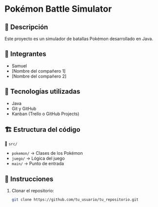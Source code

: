 # Pokémon Battle Simulator

## 📌 Descripción
Este proyecto es un simulador de batallas Pokémon desarrollado en Java.

## 👥 Integrantes
- Samuel  
- [Nombre del compañero 1]  
- [Nombre del compañero 2]  

## 🚀 Tecnologías utilizadas
- Java  
- Git y GitHub  
- Kanban (Trello o GitHub Projects)  

## 🏗️ Estructura del código
📂 `src/`
   - `pokemon/` → Clases de los Pokémon  
   - `juego/` → Lógica del juego  
   - `main/` → Punto de entrada  

## 🔧 Instrucciones
1. Clonar el repositorio:  
   ```bash
   git clone https://github.com/tu_usuario/tu_repositorio.git